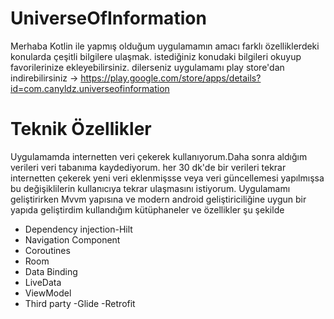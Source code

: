# UniverseOfInformation

Merhaba Kotlin ile yapmış olduğum uygulamamın amacı farklı özelliklerdeki konularda çeşitli bilgilere ulaşmak. istediğiniz konudaki bilgileri okuyup favorilerinize ekleyebilirsiniz.
dilerseniz uygulamamı play store'dan indirebilirsiniz -> https://play.google.com/store/apps/details?id=com.canyldz.universeofinformation

# Teknik Özellikler
Uygulamamda internetten veri çekerek kullanıyorum.Daha sonra aldığım verileri veri tabanıma kaydediyorum. her 30 dk'de bir verileri tekrar internetten çekerek yeni veri eklenmişsse veya veri güncellemesi yapılmışsa bu değişiklilerin kullanıcıya tekrar ulaşmasını istiyorum.
Uygulamamı geliştirirken Mvvm yapısına ve modern android geliştiriciliğine uygun bir yapıda geliştirdim kullandığım kütüphaneler ve özellikler şu şekilde

- Dependency injection-Hilt
- Navigation Component
- Coroutines
- Room
- Data Binding
- LiveData
- ViewModel
- Third party
  -Glide
  -Retrofit
